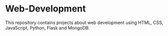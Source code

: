 # Web-Development
This repository contains projects about web development using HTML, CSS, JavaScript, Python, Flask and MongoDB.

